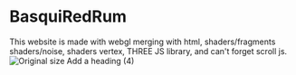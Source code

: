 # BasquiRedRum
This website is made with webgl merging with html, shaders/fragments shaders/noise, shaders vertex, THREE JS library, and can't forget scroll js.
![Original size  Add a heading (4)](https://user-images.githubusercontent.com/68734202/144924816-d9c7d17f-f39c-481e-a995-21b9f590c480.png)
